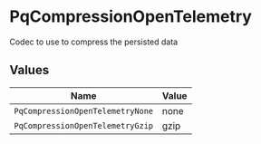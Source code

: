 # PqCompressionOpenTelemetry

Codec to use to compress the persisted data


## Values

| Name                             | Value                            |
| -------------------------------- | -------------------------------- |
| `PqCompressionOpenTelemetryNone` | none                             |
| `PqCompressionOpenTelemetryGzip` | gzip                             |